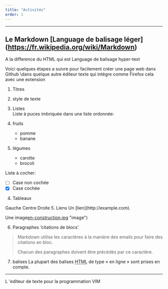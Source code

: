 ```yaml
---
title: "Activités"
order: 1
---
```

---
Le Markdown  [Language de balisage léger] (https://fr.wikipedia.org/wiki/Markdown)
---

A la difference du HTML qui est Language de balisage hyper-text

Voici quelques étapes a suivre pour facilement créer une page web dans Github \dans quelque autre éditeur texte qui intègre comme Firefox cela avec une extension 

1. Titres  

2. style de texte  
3. Listes  
  Liste à puces imbriquée dans une liste ordonnée:

  1. fruits
     * pomme
     * banane
  2. légumes
     - carotte
     - brocoli

Liste à cocher:
 - [ ] Case non cochée
 - [x] Case cochée
4. Tableaux
 </tr>
 <tr>
  <td align="left">Gauche</td>
  <td align="center">Centre</td>
  <td align="right">Droite</td>
 </tr>
</tbody>
</table>
5. Liens
Un [lien](http://example.com).

Une image[en-construction.jpg](https://github.com/verite72/mon-site-avec-scribouilli/blob/da026ffcaeefe56d672c093a97ef982f9eedb74d/en%20construction.jpg) "image")

6. Paragraphes ‘citations de blocs’
> Markdown utilise les caractères à la manière des emails pour faire des citations en bloc.
>
> Chacun des paragraphes doivent être précédés par ce caractère.
7. balises
La plupart des balises <abbr title="Hypertext Markup Language">HTML</abbr> de type « en ligne » sont prises en compte.
> 
---
L 'editeur de texte pour la programmation VIM 